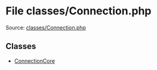File classes/Connection.php
=========

Source: [classes/Connection.php](https://github.com/PrestaShop/PrestaShop/blob/1.5.0.15/classes/Connection.php)


Classes
-------

* [ConnectionCore](class.ConnectionCore.md)

